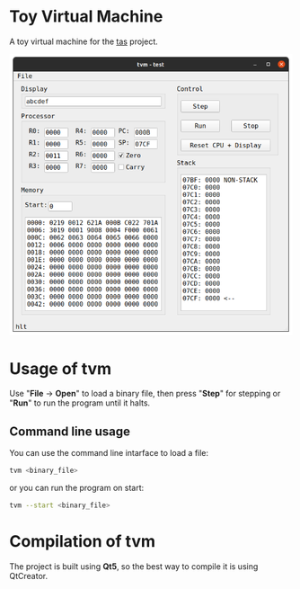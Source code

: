 # Toy Virtual Machine

A toy virtual machine for the [tas](https://github.com/g0mb4/tas) project.

![alt text][logo]

[logo]: img/tvm.png "Toy Virtual Machine"

# Usage of tvm

Use "**File** -> **Open**" to load a binary file, then press "**Step**" for stepping or "**Run**" to run the program until it halts.

## Command line usage

You can use the command line intarface to load a file:
```bash
tvm <binary_file>
```

or you can run the program on start:
```bash
tvm --start <binary_file>
```

# Compilation of tvm
The project is built using **Qt5**, so the best way to compile it is using QtCreator.
